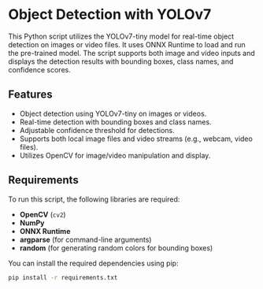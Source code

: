 # Object Detection with YOLOv7

This Python script utilizes the YOLOv7-tiny model for real-time object detection on images or video files. It uses ONNX Runtime to load and run the pre-trained model. The script supports both image and video inputs and displays the detection results with bounding boxes, class names, and confidence scores.

## Features
- Object detection using YOLOv7-tiny on images or videos.
- Real-time detection with bounding boxes and class names.
- Adjustable confidence threshold for detections.
- Supports both local image files and video streams (e.g., webcam, video files).
- Utilizes OpenCV for image/video manipulation and display.

## Requirements
To run this script, the following libraries are required:

- **OpenCV** (`cv2`)
- **NumPy**
- **ONNX Runtime**
- **argparse** (for command-line arguments)
- **random** (for generating random colors for bounding boxes)

You can install the required dependencies using pip:

```bash
pip install -r requirements.txt
